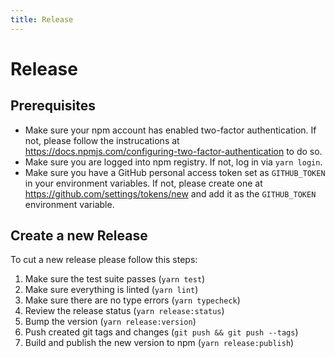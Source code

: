 ```yaml
---
title: Release
---
```


# Release

## Prerequisites

- Make sure your npm account has enabled two-factor authentication. If not, please follow the instrucations at https://docs.npmjs.com/configuring-two-factor-authentication to do so.
- Make sure you are logged into npm registry. If not, log in via `yarn login`.
- Make sure you have a GitHub personal access token set as `GITHUB_TOKEN` in your environment variables. If not, please create one at https://github.com/settings/tokens/new and add it as the `GITHUB_TOKEN` environment variable.

## Create a new Release

To cut a new release please follow this steps:

1. Make sure the test suite passes (`yarn test`)
2. Make sure everything is linted (`yarn lint`)
3. Make sure there are no type errors (`yarn typecheck`)
4. Review the release status (`yarn release:status`)
5. Bump the version (`yarn release:version`)
6. Push created git tags and changes (`git push && git push --tags`)
7. Build and publish the new version to npm (`yarn release:publish`)
